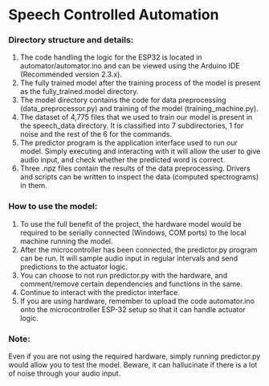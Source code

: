 # Speech Controlled Automation

### Directory structure and details:
1. The code handling the logic for the ESP32 is located in automator/automator.ino and can be viewed using the Arduino IDE (Recommended version 2.3.x).
2. The fully trained model after the training process of the model is present as the fully_trained.model directory.
3. The model directory contains the code for data preprocessing (data_preprocessor.py) and training of the model (training_machine.py).
4. The dataset of 4,775 files that we used to train our model is present in the speech_data directory. It is classified into 7 subdirectories, 1 for noise and the rest of the 6 for the commands.
5. The predictor program is the application interface used to run our model. Simply executing and interacting with it will allow the user to give audio input, and check whether the predicted word is correct.
6. Three .npz files contain the results of the data preprocessing. Drivers and scripts can be written to inspect the data (computed spectrograms) in them.

### How to use the model:
1. To use the full benefit of the project, the hardware model would be required to be serially connected (Windows, COM ports) to the local machine running the model. 
2. After the microcontroller has been connected, the predictor.py program can be run. It will sample audio input in regular intervals and send predictions to the actuator logic.
3. You can choose to not run predictor.py with the hardware, and comment/remove certain dependencies and functions in the same.
4. Continue to interact with the predictor interface.
5. If you are using hardware, remember to upload the code automator.ino onto the microcontroller ESP-32 setup so that it can handle actuator logic.

### Note:
Even if you are not using the required hardware, simply running predictor.py would allow you to test the model. Beware, it can hallucinate if there is a lot of noise through your audio input.
